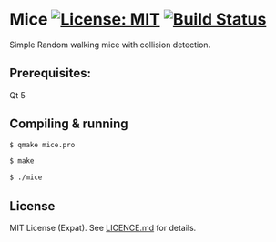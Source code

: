 Mice [![License: MIT](https://img.shields.io/badge/License-MIT-yellow.svg)](https://opensource.org/licenses/MIT) [<img alt="Build Status" src="https://travis-ci.org/raviq/Mice.svg?branch=master">][travis-url] 
=
Simple Random walking mice with collision detection.


## Prerequisites:

Qt 5

## Compiling & running

```sh
$ qmake mice.pro

$ make

$ ./mice
```


License
-------
MIT License (Expat). See [LICENCE.md](LICENCE.md) for details.

[travis-url]: https://travis-ci.org/raviq/Mice


